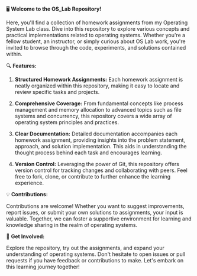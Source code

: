 🖥️ **Welcome to the OS_Lab Repository!**

Here, you'll find a collection of homework assignments from my Operating System Lab class. Dive into this repository to explore various concepts and practical implementations related to operating systems. Whether you're a fellow student, an instructor, or simply curious about OS Lab work, you're invited to browse through the code, experiments, and solutions contained within.

🔍 **Features:**

1. **Structured Homework Assignments:** Each homework assignment is neatly organized within this repository, making it easy to locate and review specific tasks and projects.
   
2. **Comprehensive Coverage:** From fundamental concepts like process management and memory allocation to advanced topics such as file systems and concurrency, this repository covers a wide array of operating system principles and practices.
   
3. **Clear Documentation:** Detailed documentation accompanies each homework assignment, providing insights into the problem statement, approach, and solution implementation. This aids in understanding the thought process behind each task and encourages learning.
   
4. **Version Control:** Leveraging the power of Git, this repository offers version control for tracking changes and collaborating with peers. Feel free to fork, clone, or contribute to further enhance the learning experience.

💡 **Contributions:**

Contributions are welcome! Whether you want to suggest improvements, report issues, or submit your own solutions to assignments, your input is valuable. Together, we can foster a supportive environment for learning and knowledge sharing in the realm of operating systems.

🚀 **Get Involved:**

Explore the repository, try out the assignments, and expand your understanding of operating systems. Don't hesitate to open issues or pull requests if you have feedback or contributions to make. Let's embark on this learning journey together!


